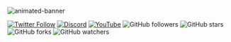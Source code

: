 ![animated-banner](https://github.com/user-attachments/assets/c15d089d-8645-4df9-bd40-fc4ca3628147)

[![Twitter Follow](https://img.shields.io/twitter/follow/0xhashchan?style=for-the-badge&labelColor=090909&color=df2df1)](https://twitter.com/0xhashchan)
[![Discord](https://img.shields.io/discord/1301532568960897074?style=for-the-badge&label=Discord&logo=discord&color=7289DA&labelColor=090909&color=df2df1)](https://discord.gg/ZQPA5MQHa6)
[![YouTube](https://img.shields.io/youtube/channel/subscribers/0xhashchan?labelColor=090909&color=df2df1&style=for-the-badge&logo=youtube&logoColor=white)](https://www.youtube.com/@0xhashchan)
![GitHub followers](https://img.shields.io/github/followers/hashchan?style=for-the-badge&labelColor=090909&color=df2df1)
![GitHub stars](https://img.shields.io/github/stars/hashchan/hashchan?style=for-the-badge&labelColor=090909&color=df2df1)
![GitHub forks](https://img.shields.io/github/forks/hashchan/hashchan?style=for-the-badge&labelColor=090909&color=df2df1)
![GitHub watchers](https://img.shields.io/github/watchers/hashchan/hashchan?style=for-the-badge&labelColor=090909&color=df2df1)
